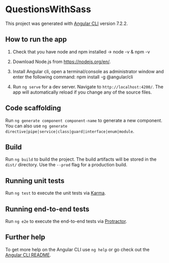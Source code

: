# QuestionsWithSass

This project was generated with [Angular CLI](https://github.com/angular/angular-cli) version 7.2.2.

## How to run the app 

1. Check that you have node and npm installed -> node -v & npm -v
2. Download Node.js from https://nodejs.org/en/.
3. Install Angular cli, open a terminal/console as administrator window and enter the 
  following command:   npm install -g @angular/cli


4. Run `ng serve` for a dev server. Navigate to `http://localhost:4200/`. The app will automatically reload if you change any of the source files.

## Code scaffolding

Run `ng generate component component-name` to generate a new component. You can also use `ng generate directive|pipe|service|class|guard|interface|enum|module`.

## Build

Run `ng build` to build the project. The build artifacts will be stored in the `dist/` directory. Use the `--prod` flag for a production build.

## Running unit tests

Run `ng test` to execute the unit tests via [Karma](https://karma-runner.github.io).

## Running end-to-end tests

Run `ng e2e` to execute the end-to-end tests via [Protractor](http://www.protractortest.org/).

## Further help

To get more help on the Angular CLI use `ng help` or go check out the [Angular CLI README](https://github.com/angular/angular-cli/blob/master/README.md).
